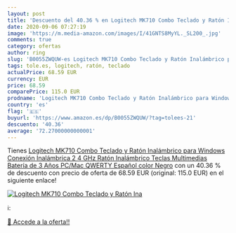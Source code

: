 ```yaml
---
layout: post
title: 'Descuento del 40.36 % en Logitech MK710 Combo Teclado y Ratón Ina'
date: 2020-09-06 07:27:19
image: 'https://m.media-amazon.com/images/I/41GNTS8MyYL._SL200_.jpg'
comments: true
category: ofertas
author: ring
slug: 'B0055ZWQUW-es Logitech MK710 Combo Teclado y Ratón Inalámbrico para...'
tags: tole.es, logitech, ratón, teclado
actualPrice: 68.59 EUR
currency: EUR
price: 68.59
comparePrice: 115.0 EUR
prodname: 'Logitech MK710 Combo Teclado y Ratón Inalámbrico para Windows  Conexión Inalámbrica 2 4 GHz  Ratón Inalámbrico  Teclas Multimedias  Batería de 3 Años  PC/Mac  QWERTY Español  color Negro'
country: 'es'
flag: '🇪🇸'
buyurl: 'https://www.amazon.es/dp/B0055ZWQUW/?tag=tolees-21'
descuento: '40.36'
average: '72.27000000000001'
---
```


Tienes [Logitech MK710 Combo Teclado y Ratón Inalámbrico para Windows  Conexión Inalámbrica 2 4 GHz  Ratón Inalámbrico  Teclas Multimedias  Batería de 3 Años  PC/Mac  QWERTY Español  color Negro](https://www.amazon.es/dp/B0055ZWQUW/?tag=tolees-21) con un 40.36 % de descuento con precio de oferta de 68.59 EUR (original: 115.0 EUR) en el siguiente enlace!

[![Logitech MK710 Combo Teclado y Ratón Ina](https://m.media-amazon.com/images/I/41GNTS8MyYL._SL200_.jpg)](https://www.amazon.es/dp/B0055ZWQUW/?tag=tolees-21)

ℹ️:


[🛒 Accede a la oferta!!](https://www.amazon.es/dp/B0055ZWQUW/?tag=tolees-21)
